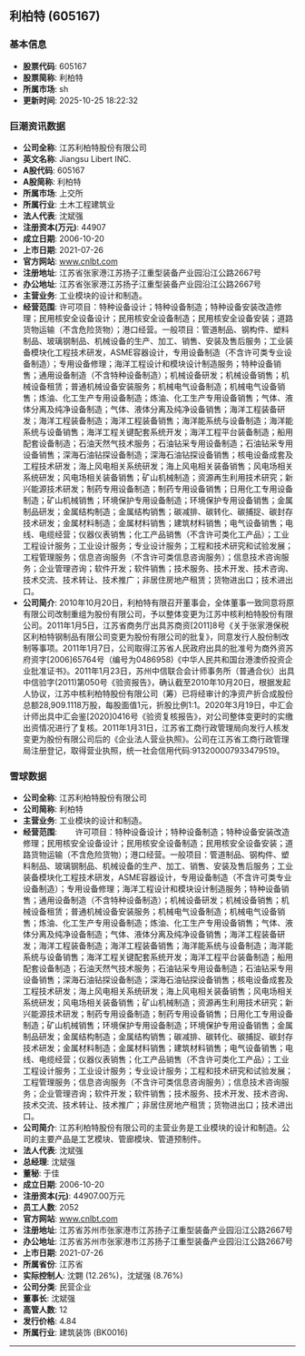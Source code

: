 ## 利柏特 (605167)

### 基本信息

- **股票代码**: 605167
- **股票简称**: 利柏特
- **所属市场**: sh
- **更新时间**: 2025-10-25 18:22:32

### 巨潮资讯数据

- **公司全称**: 江苏利柏特股份有限公司
- **英文名称**: Jiangsu Libert INC.
- **A股代码**: 605167
- **A股简称**: 利柏特
- **所属市场**: 上交所
- **所属行业**: 土木工程建筑业
- **法人代表**: 沈斌强
- **注册资本(万元)**: 44907
- **成立日期**: 2006-10-20
- **上市日期**: 2021-07-26
- **官方网站**: www.cnlbt.com
- **注册地址**: 江苏省张家港江苏扬子江重型装备产业园沿江公路2667号
- **办公地址**: 江苏省张家港江苏扬子江重型装备产业园沿江公路2667号
- **主营业务**: 工业模块的设计和制造。
- **经营范围**: 许可项目：特种设备设计；特种设备制造；特种设备安装改造修理；民用核安全设备设计；民用核安全设备制造；民用核安全设备安装；道路货物运输（不含危险货物）；港口经营。一般项目：管道制品、钢构件、塑料制品、玻璃钢制品、机械设备的生产、加工、销售、安装及售后服务；工业装备模块化工程技术研发，ASME容器设计，专用设备制造（不含许可类专业设备制造）；专用设备修理；海洋工程设计和模块设计制造服务；特种设备销售；通用设备制造（不含特种设备制造）；机械设备研发；机械设备销售；机械设备租赁；普通机械设备安装服务；机械电气设备制造；机械电气设备销售；炼油、化工生产专用设备制造；炼油、化工生产专用设备销售；气体、液体分离及纯净设备制造；气体、液体分离及纯净设备销售；海洋工程装备研发；海洋工程装备制造；海洋工程装备销售；海洋能系统与设备制造；海洋能系统与设备销售；海洋工程关键配套系统开发；海洋工程平台装备制造；船用配套设备制造；石油天然气技术服务；石油钻采专用设备制造；石油钻采专用设备销售；深海石油钻探设备制造；深海石油钻探设备销售；核电设备成套及工程技术研发；海上风电相关系统研发；海上风电相关装备销售；风电场相关系统研发；风电场相关装备销售；矿山机械制造；资源再生利用技术研究；新兴能源技术研发；制药专用设备制造；制药专用设备销售；日用化工专用设备制造；矿山机械销售；环境保护专用设备制造；环境保护专用设备销售；金属制品研发；金属结构制造；金属结构销售；碳减排、碳转化、碳捕捉、碳封存技术研发；金属材料制造；金属材料销售；建筑材料销售；电气设备销售；电线、电缆经营；仪器仪表销售；化工产品销售（不含许可类化工产品）；工业工程设计服务；工业设计服务；专业设计服务；工程和技术研究和试验发展；工程管理服务；信息咨询服务（不含许可类信息咨询服务）；信息技术咨询服务；企业管理咨询；软件开发；软件销售；技术服务、技术开发、技术咨询、技术交流、技术转让、技术推广；非居住房地产租赁；货物进出口；技术进出口。
- **公司简介**: 2010年10月20日，利柏特有限召开董事会，全体董事一致同意将原有限公司改制重组为股份有限公司，予以整体变更为江苏中核利柏特股份有限公司。2011年1月5日，江苏省商务厅出具苏商资[2011]8号《关于张家港保税区利柏特钢制品有限公司变更为股份有限公司的批复》，同意发行人股份制改制等事项。2011年1月7日，公司取得江苏省人民政府出具的批准号为商外资苏府资字[2006]65764号（编号为0486958)《中华人民共和国台港澳侨投资企业批准证书》。2011年1月23日，苏州中信联合会计师事务所（普通合伙）出具中信验字(2011)第050号《验资报告》，确认截至2010年10月20日，根据发起人协议，江苏中核利柏特股份有限公司（筹）已将经审计的净资产折合成股份总额28,909.1118万股，每股面值1元，折股比例1:1。2020年3月19日，中汇会计师出具中汇会鉴[2020]0416号《验资复核报告》，对公司整体变更时的实缴出资情况进行了复核。2011年1月31日，江苏省工商行政管理局向发行人核发变更为股份有限公司后的《企业法人营业执照》。公司在江苏省工商行政管理局注册登记，取得营业执照，统一社会信用代码:913200007933479519。

### 雪球数据

- **公司全称**: 江苏利柏特股份有限公司
- **公司简称**: 利柏特
- **主营业务**: 工业模块的设计和制造。
- **经营范围**: 　　许可项目：特种设备设计；特种设备制造；特种设备安装改造修理；民用核安全设备设计；民用核安全设备制造；民用核安全设备安装；道路货物运输（不含危险货物）；港口经营。一般项目：管道制品、钢构件、塑料制品、玻璃钢制品、机械设备的生产、加工、销售、安装及售后服务；工业装备模块化工程技术研发，ASME容器设计，专用设备制造（不含许可类专业设备制造）；专用设备修理；海洋工程设计和模块设计制造服务；特种设备销售；通用设备制造（不含特种设备制造）；机械设备研发；机械设备销售；机械设备租赁；普通机械设备安装服务；机械电气设备制造；机械电气设备销售；炼油、化工生产专用设备制造；炼油、化工生产专用设备销售；气体、液体分离及纯净设备制造；气体、液体分离及纯净设备销售；海洋工程装备研发；海洋工程装备制造；海洋工程装备销售；海洋能系统与设备制造；海洋能系统与设备销售；海洋工程关键配套系统开发；海洋工程平台装备制造；船用配套设备制造；石油天然气技术服务；石油钻采专用设备制造；石油钻采专用设备销售；深海石油钻探设备制造；深海石油钻探设备销售；核电设备成套及工程技术研发；海上风电相关系统研发；海上风电相关装备销售；风电场相关系统研发；风电场相关装备销售；矿山机械制造；资源再生利用技术研究；新兴能源技术研发；制药专用设备制造；制药专用设备销售；日用化工专用设备制造；矿山机械销售；环境保护专用设备制造；环境保护专用设备销售；金属制品研发；金属结构制造；金属结构销售；碳减排、碳转化、碳捕捉、碳封存技术研发；金属材料制造；金属材料销售；建筑材料销售；电气设备销售；电线、电缆经营；仪器仪表销售；化工产品销售（不含许可类化工产品）；工业工程设计服务；工业设计服务；专业设计服务；工程和技术研究和试验发展；工程管理服务；信息咨询服务（不含许可类信息咨询服务）；信息技术咨询服务；企业管理咨询；软件开发；软件销售；技术服务、技术开发、技术咨询、技术交流、技术转让、技术推广；非居住房地产租赁；货物进出口；技术进出口。
- **公司简介**: 江苏利柏特股份有限公司的主营业务是工业模块的设计和制造。公司的主要产品是工艺模块、管廊模块、管道预制件。
- **法人代表**: 沈斌强
- **总经理**: 沈斌强
- **董秘**: 于佳
- **成立日期**: 2006-10-20
- **注册资本(元)**: 44907.00万元
- **员工人数**: 2052
- **官方网站**: www.cnlbt.com
- **注册地址**: 江苏省苏州市张家港市江苏扬子江重型装备产业园沿江公路2667号
- **办公地址**: 江苏省苏州市张家港市江苏扬子江重型装备产业园沿江公路2667号
- **上市日期**: 2021-07-26
- **所属省份**: 江苏省
- **实际控制人**: 沈翾 (12.26%)，沈斌强 (8.76%)
- **公司分类**: 民营企业
- **董事长**: 沈斌强
- **高管人数**: 12
- **发行价格**: 4.84
- **所属行业**: 建筑装饰 (BK0016)

---